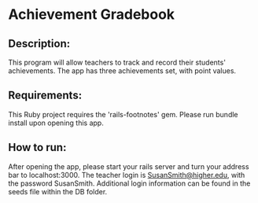 # Achievement Gradebook

## Description:
This program will allow teachers to track and record their students' achievements. The app has three achievements set, with point values.

## Requirements:
This Ruby project requires the 'rails-footnotes' gem. Please run bundle install upon opening this app.

## How to run:
After opening the app, please start your rails server and turn your address bar to localhost:3000. The teacher login is SusanSmith@higher.edu, with the password SusanSmith. Additional login information can be found in the seeds file within the DB folder.
